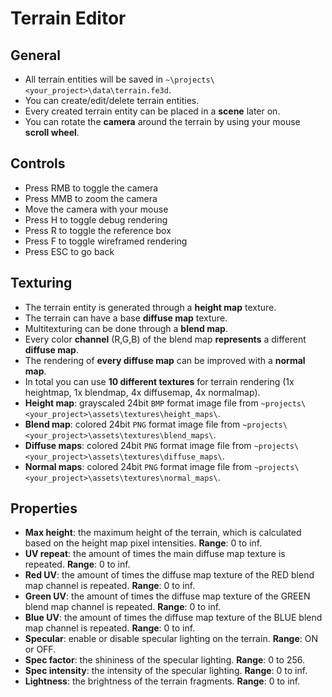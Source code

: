 # Terrain Editor

## General

- All terrain entities will be saved in `~\projects\<your_project>\data\terrain.fe3d`.
- You can create/edit/delete terrain entities.
- Every created terrain entity can be placed in a **scene** later on.
- You can rotate the **camera** around the terrain by using your mouse **scroll wheel**.

## Controls

- Press RMB to toggle the camera
- Press MMB to zoom the camera
- Move the camera with your mouse
- Press H to toggle debug rendering
- Press R to toggle the reference box
- Press F to toggle wireframed rendering
- Press ESC to go back

## Texturing

- The terrain entity is generated through a **height map** texture.
- The terrain can have a base **diffuse map** texture.
- Multitexturing can be done through a **blend map**.
- Every color **channel** (R,G,B) of the blend map **represents** a different **diffuse map**.
- The rendering of **every diffuse map** can be improved with a **normal map**.
- In total you can use **10 different textures** for terrain rendering (1x heightmap, 1x blendmap, 4x diffusemap, 4x normalmap).
- **Height map**: grayscaled 24bit `BMP` format image file from `~projects\<your_project>\assets\textures\height_maps\`.
- **Blend map**: colored 24bit `PNG` format image file from `~projects\<your_project>\assets\textures\blend_maps\`.
- **Diffuse maps**: colored 24bit `PNG` format image file from `~projects\<your_project>\assets\textures\diffuse_maps\`.
- **Normal maps**: colored 24bit `PNG` format image file from `~projects\<your_project>\assets\textures\normal_maps\`.

## Properties

- **Max height**: the maximum height of the terrain, which is calculated based on the height map pixel intensities. **Range**: 0 to inf.
- **UV repeat**: the amount of times the main diffuse map texture is repeated. **Range**: 0 to inf.
- **Red UV**: the amount of times the diffuse map texture of the RED blend map channel is repeated. **Range**: 0 to inf.
- **Green UV**: the amount of times the diffuse map texture of the GREEN blend map channel is repeated. **Range**: 0 to inf.
- **Blue UV**: the amount of times the diffuse map texture of the BLUE blend map channel is repeated. **Range**: 0 to inf.
- **Specular**: enable or disable specular lighting on the terrain. **Range**: ON or OFF.
- **Spec factor**: the shininess of the specular lighting. **Range**: 0 to 256.
- **Spec intensity**: the intensity of the specular lighting. **Range**: 0 to inf.
- **Lightness**: the brightness of the terrain fragments. **Range**: 0 to inf.
